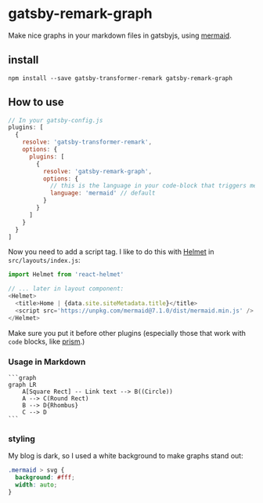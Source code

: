 # gatsby-remark-graph

Make nice graphs in your markdown files in gatsbyjs, using [mermaid](https://mermaidjs.github.io/).

## install

`npm install --save gatsby-transformer-remark gatsby-remark-graph`


## How to use

```js
// In your gatsby-config.js
plugins: [
  {
    resolve: 'gatsby-transformer-remark',
    options: {
      plugins: [
        {
          resolve: 'gatsby-remark-graph',
          options: {
            // this is the language in your code-block that triggers mermaid parsing
            language: 'mermaid' // default
          }
        }
      ]
    }
  }
]
```

Now you need to add a script tag. I like to do this with [Helmet](https://github.com/nfl/react-helmet) in `src/layouts/index.js`:

```js
import Helmet from 'react-helmet'

// ... later in layout component:
<Helmet>
  <title>Home | {data.site.siteMetadata.title}</title>
  <script src='https://unpkg.com/mermaid@7.1.0/dist/mermaid.min.js' />
</Helmet>
```

Make sure you put it before other plugins (especially those that work with `code` blocks, like [prism](https://www.gatsbyjs.org/packages/gatsby-remark-prismjs/).)

### Usage in Markdown

    ```graph
    graph LR
        A[Square Rect] -- Link text --> B((Circle))
        A --> C(Round Rect)
        B --> D{Rhombus}
        C --> D
    ```

### styling

My blog is dark, so I used a white background to make graphs stand out:

```css
.mermaid > svg {
  background: #fff;
  width: auto;
}
```